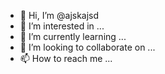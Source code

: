 - 👋 Hi, I’m @ajskajsd
- 👀 I’m interested in ...
- 🌱 I’m currently learning ...
- 💞️ I’m looking to collaborate on ...
- 📫 How to reach me ...

<!---
ajskajsd/ajskajsd is a ✨ special ✨ repository because its `README.md` (this file) appears on your GitHub profile.
You can click the Preview link to take a look at your changes.
--->
